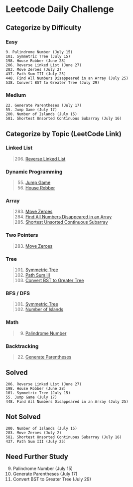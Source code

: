 # Leetcode Daily Challenge

## Categorize by Difficulty
### Easy
```aidl
9. Palindrome Number (July 15)
101. Symmetric Tree (July 15)
198. House Robber (June 28)
206. Reverse Linked List (June 27)
283. Move Zeroes (July 2)
437. Path Sum III (July 25)
448. Find All Numbers Disappeared in an Array (July 25)
538. Convert BST to Greater Tree (July 29)
```

### Medium
```aidl
22. Generate Parentheses (July 17)
55. Jump Game (July 17)
200. Number of Islands (July 15)
581. Shortest Unsorted Continuous Subarray (July 16)
```
## Categorize by Topic (LeetCode Link)
### Linked List
> 206. [Reverse Linked List](https://leetcode.com/problems/reverse-linked-list/)
### Dynamic Programming
> 55. [Jump Game](https://leetcode.com/problems/jump-game/)
> 192. [House Robber](https://leetcode.com/problems/house-robber/)
### Array
> 283. [Move Zeroes](https://leetcode.com/problems/move-zeroes/)
> 448. [Find All Numbers Disappeared in an Array](https://leetcode.com/problems/find-all-numbers-disappeared-in-an-array/)
> 581. [Shortest Unsorted Continuous Subarray](https://leetcode.com/problems/shortest-unsorted-continuous-subarray/)
### Two Pointers
> 283. [Move Zeroes](https://leetcode.com/problems/move-zeroes/)
### Tree
> 101. [Symmetric Tree](https://leetcode.com/problems/symmetric-tree/)
> 437. [Path Sum III](https://leetcode.com/problems/path-sum-iii/)
> 538. [Convert BST to Greater Tree](https://leetcode.com/problems/symmetric-tree/)
### BFS / DFS
> 101. [Symmetric Tree](https://leetcode.com/problems/symmetric-tree/)
> 200. [Number of Islands](https://leetcode.com/problems/number-of-islands/)
### Math
> 9. [Palindrome Number](https://leetcode.com/problems/palindrome-number/)
### Backtracking
> 22. [Generate Parentheses](https://leetcode.com/problems/generate-parentheses/)
## Solved
```aidl
206. Reverse Linked List (June 27)
198. House Robber (June 28)
101. Symmetric Tree (July 15)
55. Jump Game (July 17)
448. Find All Numbers Disappeared in an Array (July 25)
```
## Not Solved
```aidl
200. Number of Islands (July 15)
283. Move Zeroes (July 2)
581. Shortest Unsorted Continuous Subarray (July 16)
437. Path Sum III (July 25)
```
## Need Further Study
9. Palindrome Number (July 15)
22. Generate Parentheses (July 17)
538. Convert BST to Greater Tree (July 29)
